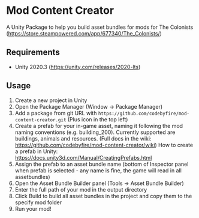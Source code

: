 # Mod Content Creator

A Unity Package to help you build asset bundles for mods for The Colonists (https://store.steampowered.com/app/677340/The_Colonists/)

## Requirements

* Unity 2020.3 (https://unity.com/releases/2020-lts)

## Usage

1. Create a new project in Unity
1. Open the Package Manager (Window -> Package Manager)
1. Add a package from git URL with `https://github.com/codebyfire/mod-content-creator.git` (Plus icon in the top left)
1. Create a prefab for your in-game asset, naming it following the mod naming conventions (e.g. building_200). Currently supported are buildings, animals and resources. (Full docs in the wiki: https://github.com/codebyfire/mod-content-creator/wiki) How to create a prefab in Unity: https://docs.unity3d.com/Manual/CreatingPrefabs.html
1. Assign the prefab to an asset bundle name (bottom of Inspector panel when prefab is selected - any name is fine, the game will read in all assetbundles)
1. Open the Asset Bundle Builder panel (Tools -> Asset Bundle Builder)
1. Enter the full path of your mod in the output directory
1. Click Build to build all asset bundles in the project and copy them to the specify mod folder
1. Run your mod!
